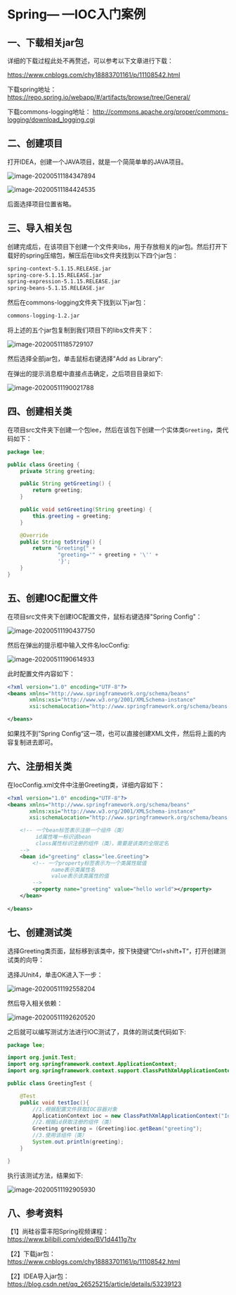 # Spring— —IOC入门案例



## 一、下载相关jar包

详细的下载过程此处不再赘述，可以参考以下文章进行下载：

 https://www.cnblogs.com/chy18883701161/p/11108542.html 

下载spring地址： https://repo.spring.io/webapp/#/artifacts/browse/tree/General/ 

下载commons-logging地址： http://commons.apache.org/proper/commons-logging/download_logging.cgi 



## 二、创建项目

打开IDEA，创建一个JAVA项目，就是一个简简单单的JAVA项目。

![image-20200511184347894](img/Spring学习——IOC入门案例/image-20200511184347894.png)

![image-20200511184424535](img/Spring学习——IOC入门案例/image-20200511184424535.png)

后面选择项目位置省略。



## 三、导入相关包

创建完成后，在该项目下创建一个文件夹libs，用于存放相关的jar包。然后打开下载好的spring压缩包，解压后在libs文件夹找到以下四个jar包：

```markdown
spring-context-5.1.15.RELEASE.jar
spring-core-5.1.15.RELEASE.jar
spring-expression-5.1.15.RELEASE.jar
spring-beans-5.1.15.RELEASE.jar
```

然后在commons-logging文件夹下找到以下jar包：

```markdown
commons-logging-1.2.jar
```

将上述的五个jar包复制到我们项目下的libs文件夹下：

![image-20200511185729107](img/Spring学习——IOC入门案例/image-20200511185729107.png)

然后选择全部jar包，单击鼠标右键选择"Add as Library":

在弹出的提示消息框中直接点击确定，之后项目目录如下:

![image-20200511190021788](img/Spring学习——IOC入门案例/image-20200511190021788.png)



## 四、创建相关类

在项目src文件夹下创建一个包lee，然后在该包下创建一个实体类`Greeting`，类代码如下：

```java
package lee;

public class Greeting {
    private String greeting;

    public String getGreeting() {
        return greeting;
    }

    public void setGreeting(String greeting) {
        this.greeting = greeting;
    }

    @Override
    public String toString() {
        return "Greeting{" +
                "greeting='" + greeting + '\'' +
                '}';
    }
}

```



## 五、创建IOC配置文件

在项目src文件夹下创建IOC配置文件，鼠标右键选择"Spring Config"：

![image-20200511190437750](img/Spring学习——IOC入门案例/image-20200511190437750.png)

然后在弹出的提示框中输入文件名IocConfig:

![image-20200511190614933](img/Spring学习——IOC入门案例/image-20200511190614933.png)

此时配置文件内容如下：

```xml
<?xml version="1.0" encoding="UTF-8"?>
<beans xmlns="http://www.springframework.org/schema/beans"
       xmlns:xsi="http://www.w3.org/2001/XMLSchema-instance"
       xsi:schemaLocation="http://www.springframework.org/schema/beans http://www.springframework.org/schema/beans/spring-beans.xsd">

</beans>
```

如果找不到”Spring Config“这一项，也可以直接创建XML文件，然后将上面的内容复制进去即可。



## 六、注册相关类

在IocConfig.xml文件中注册Greeting类，详细内容如下：

```xml
<?xml version="1.0" encoding="UTF-8"?>
<beans xmlns="http://www.springframework.org/schema/beans"
       xmlns:xsi="http://www.w3.org/2001/XMLSchema-instance"
       xsi:schemaLocation="http://www.springframework.org/schema/beans http://www.springframework.org/schema/beans/spring-beans.xsd">

    <!-- 一个bean标签表示注册一个组件（类）
         id属性唯一标识该bean
         class属性标识注册的组件（类），需要是该类的全限定名
    -->
    <bean id="greeting" class="lee.Greeting">
        <!-- 一个property标签表示为一个类属性赋值
              name表示类属性名
              value表示该类属性的值    
        -->
        <property name="greeting" value="hello world"></property>
    </bean>
    
</beans>
```



## 七、创建测试类

选择Greeting类页面，鼠标移到该类中，按下快捷键”Ctrl+shift+T“，打开创建测试类的向导：

选择JUnit4，单击OK进入下一步：

![image-20200511192558204](img/Spring学习——IOC入门案例/image-20200511192558204.png)

然后导入相关依赖：

![image-20200511192620520](img/Spring学习——IOC入门案例/image-20200511192620520.png)

之后就可以编写测试方法进行IOC测试了，具体的测试类代码如下:

```java
package lee;

import org.junit.Test;
import org.springframework.context.ApplicationContext;
import org.springframework.context.support.ClassPathXmlApplicationContext;

public class GreetingTest {

    @Test
    public void testIoc(){
        //1.根据配置文件获取IOC容器对象
        ApplicationContext ioc = new ClassPathXmlApplicationContext("IocConfig.xml");
        //2.根据id获取注册的组件（类）
        Greeting greeting = (Greeting)ioc.getBean("greeting");
        //3.使用该组件（类）
        System.out.println(greeting);
    }

}
```

执行该测试方法，结果如下:

![image-20200511192905930](img/Spring学习——IOC入门案例/image-20200511192905930.png)



## 八、参考资料

【1】尚硅谷雷丰阳Spring视频课程： https://www.bilibili.com/video/BV1d4411g7tv

【2】下载jar包： https://www.cnblogs.com/chy18883701161/p/11108542.html 

【2】IDEA导入jar包： https://blog.csdn.net/qq_26525215/article/details/53239123 